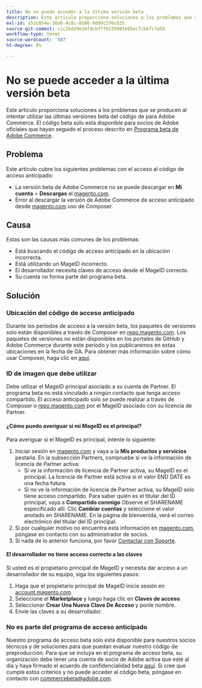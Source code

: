```yaml
---
title: No se puede acceder a la última versión beta
description: Este artículo proporciona soluciones a los problemas que se producen al intentar utilizar las últimas versiones beta del código de para Adobe Commerce. El código beta solo está disponible para socios de Adobe oficiales que hayan seguido el proceso descrito en [Programa beta de Adobe Commerce](https://github.com/magento/magento2/wiki/Magento-Beta-Program).
exl-id: a53c854e-38a8-4c8c-8586-9d99c576c835
source-git-commit: c1c2bd29e14f4cbfffb235801e95ec7cbb7c7a55
workflow-type: tm+mt
source-wordcount: '587'
ht-degree: 0%

---
```


# No se puede acceder a la última versión beta

Este artículo proporciona soluciones a los problemas que se producen al intentar utilizar las últimas versiones beta del código de para Adobe Commerce. El código beta solo está disponible para socios de Adobe oficiales que hayan seguido el proceso descrito en [Programa beta de Adobe Commerce](https://github.com/magento/magento2/wiki/Magento-Beta-Program).

## Problema

Este artículo cubre los siguientes problemas con el acceso al código de acceso anticipado:

* La versión beta de Adobe Commerce no se puede descargar en **Mi cuenta** > **Descargas** el [magento.com](https://account.magento.com/customer/account/login).
* Error al descargar la versión de Adobe Commerce de acceso anticipado desde [magento.com](https://account.magento.com/customer/account/login) uso de Composer.

## Causa

Estas son las causas más comunes de los problemas:

* Está buscando el código de acceso anticipado en la ubicación incorrecta.
* Está utilizando un MageID incorrecto.
* El desarrollador necesita claves de acceso desde el MageID correcto.
* Su cuenta no forma parte del programa beta.

## Solución

### Ubicación del código de acceso anticipado

Durante los períodos de acceso a la versión beta, los paquetes de versiones solo están disponibles a través de Composer en [repo.magento.com](https://repo.magento.com/). Los paquetes de versiones no están disponibles en los portales de GitHub y Adobe Commerce durante este periodo y los publicaremos en estas ubicaciones en la fecha de GA. Para obtener más información sobre cómo usar Composer, haga clic en [aquí](https://devdocs.magento.com/guides/v2.3/install-gde/composer.html).

### ID de imagen que debe utilizar

Debe utilizar el MageID principal asociado a su cuenta de Partner. El programa beta no está vinculado a ningún contacto que tenga acceso compartido. El acceso anticipado solo se puede realizar a través de Composer o [repo.magento.com](https://repo.magento.com/) por el MageID asociado con su licencia de Partner.

#### ¿Cómo puedo averiguar si mi MageID es el principal?

Para averiguar si el MageID es principal, intente lo siguiente:

1. Iniciar sesión en [magento.com](https://account.magento.com/customer/account/login) y vaya a la **Mis productos y servicios** pestaña. En la subsección Partners, compruebe si ve la información de licencia de Partner activa:
   * Si ve la información de licencia de Partner activa, su MageID es el principal. La licencia de Partner está activa si el valor END DATE es una fecha futura.
   * Si no ve la información de licencia de Partner activa, su MageID solo tiene acceso compartido. Para saber quién es el titular del ID principal, vaya a **Compartido conmigo** Observe el SHARENAME especificado allí. Clic **Cambiar cuentas** y seleccione el valor anotado en SHARENAME. En la página de bienvenida, verá el correo electrónico del titular del ID principal.
1. Si por cualquier motivo no encuentra esta información en [magento.com](https://account.magento.com/customer/account/login), póngase en contacto con su administrador de socios.
1. Si nada de lo anterior funciona, por favor [Contactar con Soporte](/help/help-center-guide/help-center/magento-help-center-user-guide.md#merchant-not-displayed).

#### El desarrollador no tiene acceso correcto a las claves

Si usted es el propietario principal de MageID y necesita dar acceso a un desarrollador de su equipo, siga los siguientes pasos:

1. Haga que el propietario principal de MageID inicie sesión en [account.magento.com](https://account.magento.com/customer/account/login).
1. Seleccione el **Marketplace** y luego haga clic en **Claves de acceso**.
1. Seleccionar **Crear Una Nueva Clave De Acceso** y ponle nombre.
1. Envíe las claves a su desarrollador.

### No es parte del programa de acceso anticipado

Nuestro programa de acceso beta solo está disponible para nuestros socios técnicos y de soluciones para que puedan evaluar nuestro código de preproducción. Para que se incluya en el programa de acceso beta, su organización debe tener una cuenta de socio de Adobe activa que esté al día y haya firmado el acuerdo de confidencialidad beta [aquí](https://github.com/magento/magento2/wiki/Magento-Beta-Program). Si cree que cumple estos criterios y no puede acceder al código beta, póngase en contacto con [commercebeta@adobe.com](mailto:commercebeta@adobe.com).
